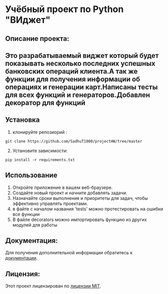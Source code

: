# Учёбный проект по Python "ВИджет"

## Описание проекта: 
## Это разрабатываемый виджет который будет показывать несколько последних успешных банковских операций клиента.А так же функции для получения информации об операциях и генерации карт.Написаны тесты для всех функций и генераторов.Добавлен декоратор для функций  

## Установка

1. клонируйте репозиорий :
```
git clone https://github.com/SadhuT1000/projectHW/tree/master
```
2. Установите зависимости:
```
pip install -r requirements.txt
```
## Использование

1. Откройте приложение в вашем веб-браузере.
2. Создайте новый проект и начните добавлять задачи.
3. Назначайте сроки выполнения и приоритеты для задач, чтобы эффективно управлять проектами.
4. в файте с началом названия 'tests' можно протестировать на ошибки все функции
5. В файле decorators можно импортировать функцию из других модулей для работы

## Документация:

Для получения дополнительной информации обратитесь к [документации](docs/README.md).

## Лицензия:

Этот проект лицензирован по [лицензии MIT](LICENSE).